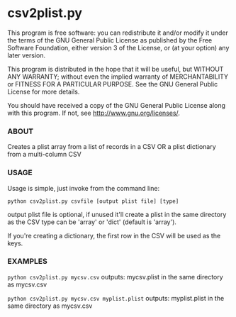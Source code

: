 csv2plist.py
============

This program is free software: you can redistribute it and/or modify
it under the terms of the GNU General Public License as published by
the Free Software Foundation, either version 3 of the License, or
(at your option) any later version.

This program is distributed in the hope that it will be useful,
but WITHOUT ANY WARRANTY; without even the implied warranty of
MERCHANTABILITY or FITNESS FOR A PARTICULAR PURPOSE.  See the
GNU General Public License for more details.

You should have received a copy of the GNU General Public License
along with this program.  If not, see <http://www.gnu.org/licenses/>.

### ABOUT
Creates a plist array from a list of records in a CSV OR a plist dictionary from a multi-column CSV

### USAGE

Usage is simple, just invoke from the command line:

``python csv2plist.py csvfile [output plist file] [type]``

output plist file is optional, if unused it'll create a plist in the same directory as the CSV
type can be 'array' or 'dict' (default is 'array').

If you're creating a dictionary, the first row in the CSV will be used as the keys.

### EXAMPLES

``python csv2plist.py mycsv.csv``
outputs: mycsv.plist in the same directory as mycsv.csv

``python csv2plist.py mycsv.csv myplist.plist``
outputs: myplist.plist in the same directory as mycsv.csv

